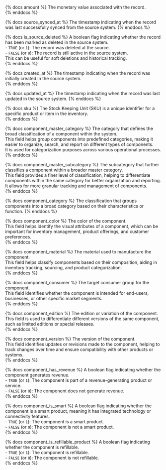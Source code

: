 {% docs amount %}
    The monetary value associated with the record.  
{% enddocs %}

{% docs source_synced_at %}
    The timestamp indicating when the record was last successfully synced from the source system.
{% enddocs %}

{% docs is_source_deleted %}
    A boolean flag indicating whether the record has been marked as deleted in the source system.  
    - `TRUE` (or `1`): The record was deleted at the source.  
    - `FALSE` (or `0`): The record is still active in the source system.  
    This can be useful for soft deletions and historical tracking.  
{% enddocs %}

{% docs created_at %}
    The timestamp indicating when the record was initially created in the source system.  
{% enddocs %}

{% docs updated_at %}
    The timestamp indicating when the record was last updated in the source system.
{% enddocs %}

{% docs sku %}
    The Stock Keeping Unit (SKU) is a unique identifier for a specific product or item in the inventory.  
{% enddocs %}

{% docs component_master_category %}
    The category that defines the broad classification of a component within the system.  
    This field helps group components into predefined categories, making it easier to organize, search, and report on different types of components.  
    It is used for categorization purposes across various operational processes.  
{% enddocs %}

{% docs component_master_subcategory %}
    The subcategory that further classifies a component within a broader master category.  
    This field provides a finer level of classification, helping to differentiate components within the same category for better organization and reporting.  
    It allows for more granular tracking and management of components.  
{% enddocs %}

{% docs component_category %}
    The classification that groups components into a broad category based on their characteristics or function.
{% enddocs %}

{% docs component_color %}
    The color of the component.  
    This field helps identify the visual attributes of a component, which can be important for inventory management, product offerings, and customer preferences.  
{% enddocs %}

{% docs component_material %}
    The material used to manufacture the component.  
    This field helps classify components based on their composition, aiding in inventory tracking, sourcing, and product categorization.  
{% enddocs %}

{% docs component_consumer %}
    The target consumer group for the component.  
    This field identifies whether the component is intended for end-users, businesses, or other specific market segments.  
{% enddocs %}

{% docs component_edition %}
    The edition or variation of the component.  
    This field is used to differentiate different versions of the same component, such as limited editions or special releases.  
{% enddocs %}

{% docs component_version %}
    The version of the component.  
    This field identifies updates or revisions made to the component, helping to track changes over time and ensure compatibility with other products or systems.  
{% enddocs %}

{% docs component_has_revenue %}
    A boolean flag indicating whether the component generates revenue.  
    - `TRUE` (or `1`): The component is part of a revenue-generating product or service.  
    - `FALSE` (or `0`): The component does not generate revenue.  
{% enddocs %}

{% docs component_is_smart %}
    A boolean flag indicating whether the component is a smart product, meaning it has integrated technology or connectivity features.  
    - `TRUE` (or `1`): The component is a smart product.  
    - `FALSE` (or `0`): The component is not a smart product.  
{% enddocs %}

{% docs component_is_refillable_product %}
    A boolean flag indicating whether the component is refillable.  
    - `TRUE` (or `1`): The component is refillable.  
    - `FALSE` (or `0`): The component is not refillable.  
{% enddocs %}
